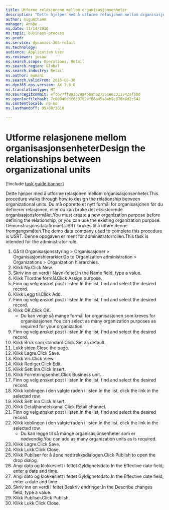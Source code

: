 ```yaml
--- 
title: Utforme relasjonene mellom organisasjonsenheter
description: "Dette hjelper med å utforme relasjonen mellom organisasjonsenheter."
author: mugunthanm
manager: AnnBe
ms.date: 11/14/2016
ms.topic: business-process
ms.prod: 
ms.service: dynamics-365-retail
ms.technology: 
audience: Application User
ms.reviewer: josaw
ms.search.scope: Operations, Retail
ms.search.region: Global
ms.search.industry: Retail
ms.author: mumani
ms.search.validFrom: 2016-06-30
ms.dyn365.ops.version: AX 7.0.0
ms.translationtype: HT
ms.sourcegitcommit: efcb77ff883b29a4bbaba27551e02311742afbbd
ms.openlocfilehash: 7c00940d3c839702ef66a45a8ab9c878e8d2c542
ms.contentlocale: nb-no
ms.lasthandoff: 05/08/2018

---
```

# <a name="design-the-relationships-between-organizational-units"></a><span data-ttu-id="9295c-103">Utforme relasjonene mellom organisasjonsenheter</span><span class="sxs-lookup"><span data-stu-id="9295c-103">Design the relationships between organizational units</span></span>

[!include [task guide banner](../includes/task-guide-banner.md)]

<span data-ttu-id="9295c-104">Dette hjelper med å utforme relasjonen mellom organisasjonsenheter.</span><span class="sxs-lookup"><span data-stu-id="9295c-104">This procedure walks through how to design the relationship between organizational units.</span></span> <span data-ttu-id="9295c-105">Du må opprette et nytt formål for organisasjonen før du definerer relasjonen, eller du kan bruke det eksisterende organisasjonsformålet.</span><span class="sxs-lookup"><span data-stu-id="9295c-105">You must create a new organization purpose before defining the relationship, or you can use the existing organization purpose.</span></span> <span data-ttu-id="9295c-106">Demonstrasjonsdatafirmaet USRT brukes til å utføre denne fremgangsmåten.</span><span class="sxs-lookup"><span data-stu-id="9295c-106">The demo data company used to complete this procedure is USRT.</span></span> <span data-ttu-id="9295c-107">Denne oppgaven er ment for administratorrollen.</span><span class="sxs-lookup"><span data-stu-id="9295c-107">This task is intended for the administrator role.</span></span>

1. <span data-ttu-id="9295c-108">Gå til Organisasjonsstyring > Organisasjoner > Organisasjonshierarkier.</span><span class="sxs-lookup"><span data-stu-id="9295c-108">Go to Organization administration > Organizations > Organization hierarchies.</span></span>
2. <span data-ttu-id="9295c-109">Klikk Ny.</span><span class="sxs-lookup"><span data-stu-id="9295c-109">Click New.</span></span>
3. <span data-ttu-id="9295c-110">Skriv inn en verdi i Navn-feltet.</span><span class="sxs-lookup"><span data-stu-id="9295c-110">In the Name field, type a value.</span></span>
4. <span data-ttu-id="9295c-111">Klikk Tilordne formål.</span><span class="sxs-lookup"><span data-stu-id="9295c-111">Click Assign purpose.</span></span>
5. <span data-ttu-id="9295c-112">Finn og velg ønsket post i listen.</span><span class="sxs-lookup"><span data-stu-id="9295c-112">In the list, find and select the desired record.</span></span>
6. <span data-ttu-id="9295c-113">Klikk Legg til.</span><span class="sxs-lookup"><span data-stu-id="9295c-113">Click Add.</span></span>
7. <span data-ttu-id="9295c-114">Finn og velg ønsket post i listen.</span><span class="sxs-lookup"><span data-stu-id="9295c-114">In the list, find and select the desired record.</span></span>
8. <span data-ttu-id="9295c-115">Klikk OK.</span><span class="sxs-lookup"><span data-stu-id="9295c-115">Click OK.</span></span>
    * <span data-ttu-id="9295c-116">Du kan velge så mange formål for organisasjonen som kreves for organisasjonen.</span><span class="sxs-lookup"><span data-stu-id="9295c-116">You can select as many organization purposes as required for your organization.</span></span>  
9. <span data-ttu-id="9295c-117">Finn og velg ønsket post i listen.</span><span class="sxs-lookup"><span data-stu-id="9295c-117">In the list, find and select the desired record.</span></span>
10. <span data-ttu-id="9295c-118">Klikk Bruk som standard.</span><span class="sxs-lookup"><span data-stu-id="9295c-118">Click Set as default.</span></span>
11. <span data-ttu-id="9295c-119">Lukk siden.</span><span class="sxs-lookup"><span data-stu-id="9295c-119">Close the page.</span></span>
12. <span data-ttu-id="9295c-120">Klikk Lagre.</span><span class="sxs-lookup"><span data-stu-id="9295c-120">Click Save.</span></span>
13. <span data-ttu-id="9295c-121">Klikk Vis.</span><span class="sxs-lookup"><span data-stu-id="9295c-121">Click View.</span></span>
14. <span data-ttu-id="9295c-122">Klikk Rediger.</span><span class="sxs-lookup"><span data-stu-id="9295c-122">Click Edit.</span></span>
15. <span data-ttu-id="9295c-123">Klikk Sett inn.</span><span class="sxs-lookup"><span data-stu-id="9295c-123">Click Insert.</span></span>
16. <span data-ttu-id="9295c-124">Klikk Forretningsenhet.</span><span class="sxs-lookup"><span data-stu-id="9295c-124">Click Business unit.</span></span>
17. <span data-ttu-id="9295c-125">Finn og velg ønsket post i listen.</span><span class="sxs-lookup"><span data-stu-id="9295c-125">In the list, find and select the desired record.</span></span>
18. <span data-ttu-id="9295c-126">Klikk koblingen i den valgte raden i listen.</span><span class="sxs-lookup"><span data-stu-id="9295c-126">In the list, click the link in the selected row.</span></span>
19. <span data-ttu-id="9295c-127">Klikk Sett inn.</span><span class="sxs-lookup"><span data-stu-id="9295c-127">Click Insert.</span></span>
20. <span data-ttu-id="9295c-128">Klikk Detaljhandelskanal.</span><span class="sxs-lookup"><span data-stu-id="9295c-128">Click Retail channel.</span></span>
21. <span data-ttu-id="9295c-129">Finn og velg ønsket post i listen.</span><span class="sxs-lookup"><span data-stu-id="9295c-129">In the list, find and select the desired record.</span></span>
22. <span data-ttu-id="9295c-130">Klikk koblingen i den valgte raden i listen.</span><span class="sxs-lookup"><span data-stu-id="9295c-130">In the list, click the link in the selected row.</span></span>
    * <span data-ttu-id="9295c-131">Du kan legge til så mange organisasjonsenheter som er nødvendig.</span><span class="sxs-lookup"><span data-stu-id="9295c-131">You can add as many organization units as is required.</span></span>  
23. <span data-ttu-id="9295c-132">Klikk Lagre.</span><span class="sxs-lookup"><span data-stu-id="9295c-132">Click Save.</span></span>
24. <span data-ttu-id="9295c-133">Klikk Lukk.</span><span class="sxs-lookup"><span data-stu-id="9295c-133">Click Close.</span></span>
25. <span data-ttu-id="9295c-134">Klikk Publiser for å åpne nedtrekksdialogen.</span><span class="sxs-lookup"><span data-stu-id="9295c-134">Click Publish to open the drop dialog.</span></span>
26. <span data-ttu-id="9295c-135">Angi dato og klokkeslett i feltet Gyldighetsdato.</span><span class="sxs-lookup"><span data-stu-id="9295c-135">In the Effective date field, enter a date and time.</span></span>
27. <span data-ttu-id="9295c-136">Angi dato og klokkeslett i feltet Gyldighetsdato.</span><span class="sxs-lookup"><span data-stu-id="9295c-136">In the Effective date field, enter a date and time.</span></span>
28. <span data-ttu-id="9295c-137">Skriv inn en verdi i feltet Beskriv endringer.</span><span class="sxs-lookup"><span data-stu-id="9295c-137">In the Describe changes field, type a value.</span></span>
29. <span data-ttu-id="9295c-138">Klikk Publiser.</span><span class="sxs-lookup"><span data-stu-id="9295c-138">Click Publish.</span></span>
30. <span data-ttu-id="9295c-139">Klikk Lukk.</span><span class="sxs-lookup"><span data-stu-id="9295c-139">Click Close.</span></span>


